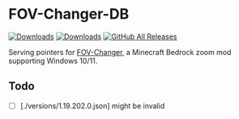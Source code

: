 # FOV-Changer-DB
[![Downloads](https://testing.xroix.me/api/badges/latest-version)](https://testing.xroix.me/api/versions)
[![Downloads](https://testing.xroix.me/api/badges/supported-versions)](https://testing.xroix.me/api/versions)
[![GitHub All Releases](https://img.shields.io/github/downloads/XroixHD/MCBE-Win10-FOV-Changer/total)](https://github.com/xroix/MCBE-Win10-FOV-Changer/releases/latest)

Serving pointers for [FOV-Changer](https://github.com/xroix/MCBE-Win10-FOV-Changer/), a Minecraft Bedrock zoom mod supporting Windows 10/11.

## Todo
 - [ ] [./versions/1.19.202.0.json] might be invalid
